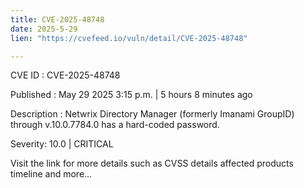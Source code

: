 ```yaml
---
title: CVE-2025-48748
date: 2025-5-29
lien: "https://cvefeed.io/vuln/detail/CVE-2025-48748"

---
```


CVE ID : CVE-2025-48748

Published :  May 29
2025
3:15 p.m. | 5 hours
8 minutes ago

Description : Netwrix Directory Manager (formerly Imanami GroupID) through v.10.0.7784.0 has a hard-coded password.

Severity: 10.0 | CRITICAL

Visit the link for more details
such as CVSS details
affected products
timeline
and more...
